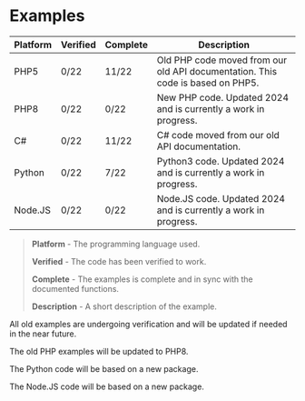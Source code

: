 # Examples


| Platform | Verified | Complete | Description                                                                    |
|----------|----------|----------|--------------------------------------------------------------------------------|
| PHP5     | 0/22     | 11/22    | Old PHP code moved from our old API documentation. This code is based on PHP5. |
| PHP8     | 0/22     | 0/22     | New PHP code. Updated 2024 and is currently a work in progress.                |
| C#       | 0/22     | 11/22    | C# code moved from our old API documentation.                                  |
| Python   | 0/22     | 7/22     | Python3 code. Updated 2024 and is currently a work in progress.                |
| Node.JS  | 0/22     | 0/22     | Node.JS code. Updated 2024 and is currently a work in progress.                |

> **Platform** - The programming language used.
> 
> **Verified** - The code has been verified to work.
> 
> **Complete** - The examples is complete and in sync with the documented functions.
> 
> **Description** - A short description of the example.

All old examples are undergoing verification and will be updated if needed in the near future.

The old PHP examples will be updated to PHP8.

The Python code will be based on a new package.

The Node.JS code will be based on a new package.
